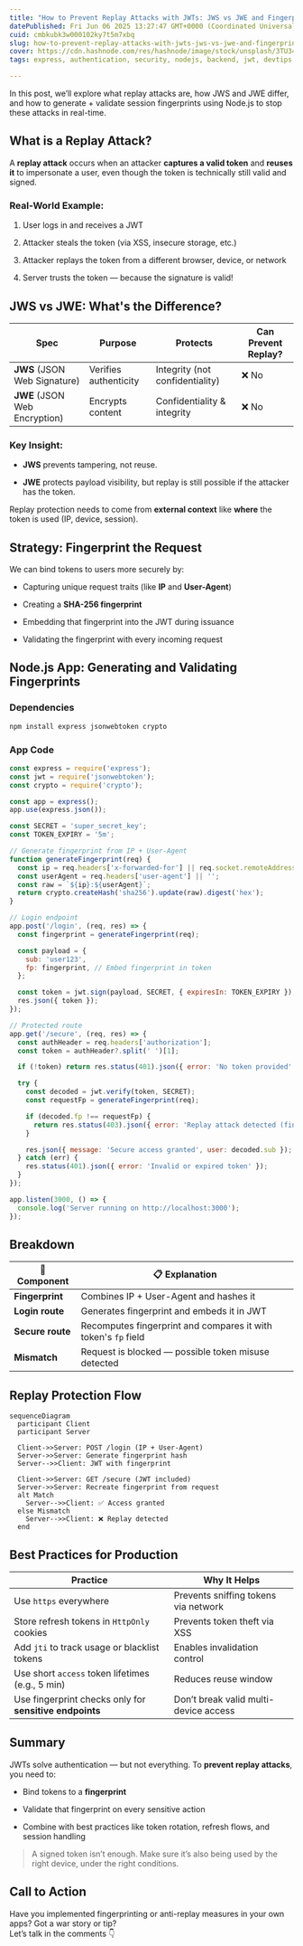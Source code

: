 ```yaml
---
title: "How to Prevent Replay Attacks with JWTs: JWS vs JWE and Fingerprint Validation in Node.js"
datePublished: Fri Jun 06 2025 13:27:47 GMT+0000 (Coordinated Universal Time)
cuid: cmbkubk3w000102ky7t5m7xbq
slug: how-to-prevent-replay-attacks-with-jwts-jws-vs-jwe-and-fingerprint-validation-in-nodejs
cover: https://cdn.hashnode.com/res/hashnode/image/stock/unsplash/3TU34jaW88k/upload/ade4a9ef36e39c36e308a52dc3b203b4.jpeg
tags: express, authentication, security, nodejs, backend, jwt, devtips, websecurity, replay-attack, backendengineering

---
```


In this post, we’ll explore what replay attacks are, how JWS and JWE differ, and how to generate + validate session fingerprints using Node.js to stop these attacks in real-time.

## What is a Replay Attack?

A **replay attack** occurs when an attacker **captures a valid token** and **reuses it** to impersonate a user, even though the token is technically still valid and signed.

### Real-World Example:

1. User logs in and receives a JWT
    
2. Attacker steals the token (via XSS, insecure storage, etc.)
    
3. Attacker replays the token from a different browser, device, or network
    
4. Server trusts the token — because the signature is valid!
    

## JWS vs JWE: What's the Difference?

| **Spec** | **Purpose** | **Protects** | **Can Prevent Replay?** |
| --- | --- | --- | --- |
| **JWS** (JSON Web Signature) | Verifies authenticity | Integrity (not confidentiality) | ❌ No |
| **JWE** (JSON Web Encryption) | Encrypts content | Confidentiality & integrity | ❌ No |

### Key Insight:

* **JWS** prevents tampering, not reuse.
    
* **JWE** protects payload visibility, but replay is still possible if the attacker has the token.
    

Replay protection needs to come from **external context** like **where** the token is used (IP, device, session).

## Strategy: Fingerprint the Request

We can bind tokens to users more securely by:

* Capturing unique request traits (like **IP** and **User-Agent**)
    
* Creating a **SHA-256 fingerprint**
    
* Embedding that fingerprint into the JWT during issuance
    
* Validating the fingerprint with every incoming request
    

## Node.js App: Generating and Validating Fingerprints

### Dependencies

```bash
npm install express jsonwebtoken crypto
```

### App Code

```javascript
const express = require('express');
const jwt = require('jsonwebtoken');
const crypto = require('crypto');

const app = express();
app.use(express.json());

const SECRET = 'super_secret_key';
const TOKEN_EXPIRY = '5m';

// Generate fingerprint from IP + User-Agent
function generateFingerprint(req) {
  const ip = req.headers['x-forwarded-for'] || req.socket.remoteAddress;
  const userAgent = req.headers['user-agent'] || '';
  const raw = `${ip}:${userAgent}`;
  return crypto.createHash('sha256').update(raw).digest('hex');
}

// Login endpoint
app.post('/login', (req, res) => {
  const fingerprint = generateFingerprint(req);

  const payload = {
    sub: 'user123',
    fp: fingerprint, // Embed fingerprint in token
  };

  const token = jwt.sign(payload, SECRET, { expiresIn: TOKEN_EXPIRY });
  res.json({ token });
});

// Protected route
app.get('/secure', (req, res) => {
  const authHeader = req.headers['authorization'];
  const token = authHeader?.split(' ')[1];

  if (!token) return res.status(401).json({ error: 'No token provided' });

  try {
    const decoded = jwt.verify(token, SECRET);
    const requestFp = generateFingerprint(req);

    if (decoded.fp !== requestFp) {
      return res.status(403).json({ error: 'Replay attack detected (fingerprint mismatch)' });
    }

    res.json({ message: 'Secure access granted', user: decoded.sub });
  } catch (err) {
    res.status(401).json({ error: 'Invalid or expired token' });
  }
});

app.listen(3000, () => {
  console.log('Server running on http://localhost:3000');
});
```

## Breakdown

| 🔧 Component | 📋 Explanation |
| --- | --- |
| **Fingerprint** | Combines IP + User-Agent and hashes it |
| **Login route** | Generates fingerprint and embeds it in JWT |
| **Secure route** | Recomputes fingerprint and compares it with token's `fp` field |
| **Mismatch** | Request is blocked — possible token misuse detected |

## Replay Protection Flow

```mermaid
sequenceDiagram
  participant Client
  participant Server

  Client->>Server: POST /login (IP + User-Agent)
  Server->>Server: Generate fingerprint hash
  Server-->>Client: JWT with fingerprint

  Client->>Server: GET /secure (JWT included)
  Server->>Server: Recreate fingerprint from request
  alt Match
    Server-->>Client: ✅ Access granted
  else Mismatch
    Server-->>Client: ❌ Replay detected
  end
```

## Best Practices for Production

| **Practice** | **Why It Helps** |
| --- | --- |
| Use `https` everywhere | Prevents sniffing tokens via network |
| Store refresh tokens in `HttpOnly` cookies | Prevents token theft via XSS |
| Add `jti` to track usage or blacklist tokens | Enables invalidation control |
| Use short `access` token lifetimes (e.g., 5 min) | Reduces reuse window |
| Use fingerprint checks only for **sensitive endpoints** | Don’t break valid multi-device access |

## Summary

JWTs solve authentication — but not everything. To **prevent replay attacks**, you need to:

* Bind tokens to a **fingerprint**
    
* Validate that fingerprint on every sensitive action
    
* Combine with best practices like token rotation, refresh flows, and session handling
    

> A signed token isn’t enough. Make sure it’s also being used by the right device, under the right conditions.

## Call to Action

Have you implemented fingerprinting or anti-replay measures in your own apps? Got a war story or tip?  
Let’s talk in the comments 👇